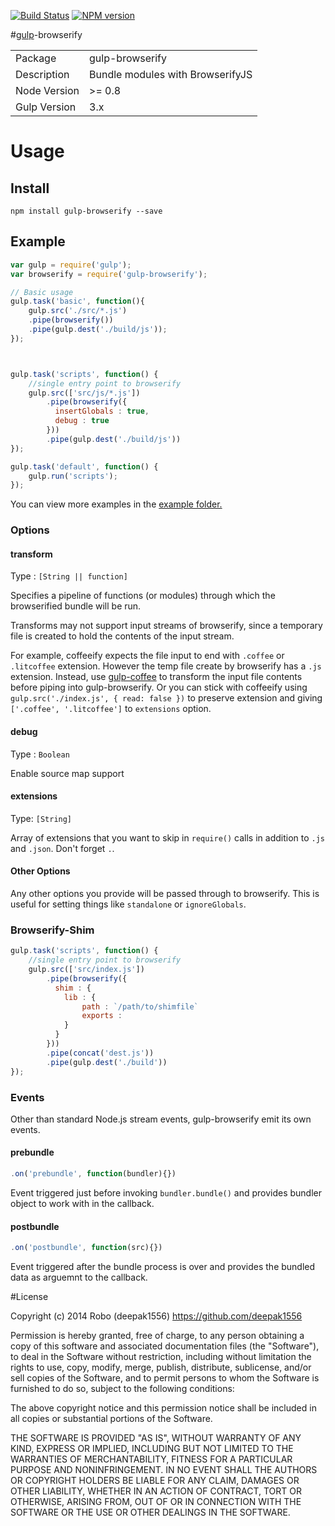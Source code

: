[![Build Status](https://travis-ci.org/deepak1556/gulp-browserify.png)](https://travis-ci.org/deepak1556/gulp-browserify)
[![NPM version](https://badge.fury.io/js/gulp-browserify.png)](http://badge.fury.io/js/gulp-browserify)

#[gulp](https://github.com/gulpjs/gulp)-browserify

<table>
<tr> 
<td>Package</td><td>gulp-browserify</td>
</tr>
<tr>
<td>Description</td>
<td>Bundle modules with BrowserifyJS</td>
</tr>
<tr>
<td>Node Version</td>
<td>>= 0.8</td>
</tr>
<tr>
<td>Gulp Version</td>
<td>3.x</td>

</tr>
</table>

# Usage


## Install

```
npm install gulp-browserify --save
```

## Example

```javascript
var gulp = require('gulp');
var browserify = require('gulp-browserify');

// Basic usage
gulp.task('basic', function(){
	gulp.src('./src/*.js')
	.pipe(browserify())
	.pipe(gulp.dest('./build/js'));
});



gulp.task('scripts', function() {
	//single entry point to browserify
	gulp.src(['src/js/*.js'])
		.pipe(browserify({
		  insertGlobals : true,
		  debug : true
		}))
		.pipe(gulp.dest('./build/js'))
});

gulp.task('default', function() {
	gulp.run('scripts');
});
```

You can view more examples in the [example folder.](https://github.com/stevelacy/gulp-browserify/tree/master/examples)

### Options

#### transform

Type : `[String || function]`

Specifies a pipeline of functions (or modules) through which the browserified bundle will be run. 

Transforms may not support input streams of browserify, since a temporary file is created to hold the contents of the input stream.

For example, coffeeify expects the file input to end with `.coffee` or `.litcoffee` extension. However the temp file create by browserify has a `.js` extension. Instead, use [gulp-coffee](https://github.com/wearefractal/gulp-coffee) to transform the input file contents before piping into gulp-browserify. Or you can stick with coffeeify using `gulp.src('./index.js', { read: false })` to preserve extension and giving `['.coffee', '.litcoffee']` to `extensions` option.

#### debug

Type : `Boolean`

Enable source map support

#### extensions

Type: `[String]`

Array of extensions that you want to skip in `require()` calls in addition to `.js` and `.json`. Don't forget `.`.

#### Other Options

Any other options you provide will be passed through to browserify. This is useful for setting things like `standalone` or `ignoreGlobals`.

### Browserify-Shim

```javascript
gulp.task('scripts', function() {
	//single entry point to browserify
	gulp.src(['src/index.js'])
		.pipe(browserify({
		  shim : {
		    lib : {
		  		path : `/path/to/shimfile`
		  		exports : 
		    }
		  }
		}))
		.pipe(concat('dest.js'))
		.pipe(gulp.dest('./build'))
});

```

### Events

Other than standard Node.js stream events, gulp-browserify emit its own events.

#### prebundle

```javascript
.on('prebundle', function(bundler){})
```

Event triggered just before invoking `bundler.bundle()` and provides bundler object to work with in the callback.

#### postbundle

```javascript
.on('postbundle', function(src){})
```

Event triggered after the bundle process is over and provides the bundled data as arguemnt to the callback.



#License

Copyright (c) 2014 Robo (deepak1556) https://github.com/deepak1556

Permission is hereby granted, free of charge, to any person obtaining
a copy of this software and associated documentation files (the
"Software"), to deal in the Software without restriction, including
without limitation the rights to use, copy, modify, merge, publish,
distribute, sublicense, and/or sell copies of the Software, and to
permit persons to whom the Software is furnished to do so, subject to
the following conditions:

The above copyright notice and this permission notice shall be
included in all copies or substantial portions of the Software.

THE SOFTWARE IS PROVIDED "AS IS", WITHOUT WARRANTY OF ANY KIND,
EXPRESS OR IMPLIED, INCLUDING BUT NOT LIMITED TO THE WARRANTIES OF
MERCHANTABILITY, FITNESS FOR A PARTICULAR PURPOSE AND
NONINFRINGEMENT. IN NO EVENT SHALL THE AUTHORS OR COPYRIGHT HOLDERS BE
LIABLE FOR ANY CLAIM, DAMAGES OR OTHER LIABILITY, WHETHER IN AN ACTION
OF CONTRACT, TORT OR OTHERWISE, ARISING FROM, OUT OF OR IN CONNECTION
WITH THE SOFTWARE OR THE USE OR OTHER DEALINGS IN THE SOFTWARE.
